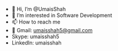 - 👋 Hi, I’m @UmaisShah
- 👀 I’m interested in Software Development
- 📫 How to reach me 
- 📧 Gmail: umaisshah5@gmail.com
-    Skype: umaisshah5
-    LinkedIn: umaisshah

<!---
UmaisShah/UmaisShah is a ✨ special ✨ repository because its `README.md` (this file) appears on your GitHub profile.
You can click the Preview link to take a look at your changes.
--->
